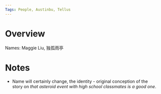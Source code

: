 ```yaml
---
Tags: People, Austinbu, Tellus
---
```


# Overview

Names: Maggie Liu, 独孤雨亭

# Notes

* Name will certainly change, the identity - original conception of the story on *that asteroid event with high school classmates is a good one*.